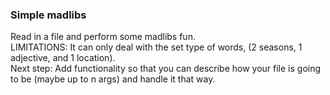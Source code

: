 <h3>Simple madlibs</h3>

Read in a file and perform some madlibs fun.
<br>LIMITATIONS: It can only deal with the set type of words,
(2 seasons, 1 adjective, and 1 location).
<br>Next step: Add functionality so that you can describe how your file is going to be (maybe up to n args) and handle it that way.
